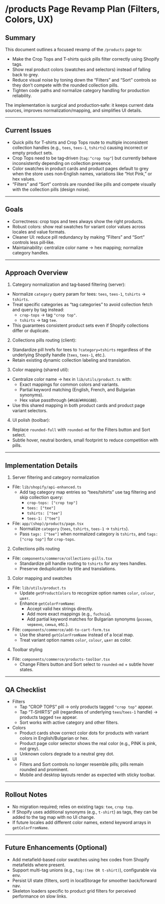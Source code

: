 # /products Page Revamp Plan (Filters, Colors, UX)

## Summary

This document outlines a focused revamp of the `/products` page to:

- Make the Crop Tops and T‑shirts quick pills filter correctly using Shopify tags.
- Show real product colors (swatches and selectors) instead of falling back to grey.
- Reduce visual noise by toning down the “Filters” and “Sort” controls so they don’t compete with the rounded collection pills.
- Tighten code paths and normalize category handling for production reliability.

The implementation is surgical and production‑safe: it keeps current data sources, improves normalization/mapping, and simplifies UI details.

---

## Current Issues

- Quick pills for T‑shirts and Crop Tops route to multiple inconsistent collection handles (e.g., `tees`, `tees-1`, `tshirts`) causing incorrect or empty product sets.
- Crop Tops need to be tag‑driven (`tag:"crop top"`) but currently behave inconsistently depending on collection presence.
- Color swatches in product cards and product pages default to grey when the store uses non‑English names, variations like “Hot Pink,” or hex values.
- “Filters” and “Sort” controls are rounded like pills and compete visually with the collection pills (design noise).

---

## Goals

- Correctness: crop tops and tees always show the right products.
- Robust colors: show real swatches for variant color values across locales and value formats.
- Cleaner UI: reduce pill redundancy by making “Filters” and “Sort” controls less pill‑like.
- Maintainability: centralize color name → hex mapping; normalize category handles.

---

## Approach Overview

1) Category normalization and tag‑based filtering (server):
- Normalize `category` query param for tees: `tees`, `tees-1`, `tshirts` → `tshirts`.
- Treat specific categories as “tag categories” to avoid collection fetch and query by tag instead:
  - `crop-tops` → tag `"crop top"`.
  - `tshirts` → tag `tee`.
- This guarantees consistent product sets even if Shopify collections differ or duplicate.

2) Collections pills routing (client):
- Standardize pill hrefs for tees to `?category=tshirts` regardless of the underlying Shopify handle (`tees`, `tees-1`, etc.).
- Retain existing dynamic collection labeling and translation.

3) Color mapping (shared util):
- Centralize color name → hex in `lib/utils/product.ts` with:
  - Exact mappings for common colors and variants.
  - Partial keyword matching (English, French, and Bulgarian synonyms).
  - Hex value passthrough (`#RGB`/`#RRGGBB`).
- Use this shared mapping in both product cards and product page variant selectors.

4) UI polish (toolbar):
- Replace `rounded-full` with `rounded-md` for the Filters button and Sort select.
- Subtle hover, neutral borders, small footprint to reduce competition with pills.

---

## Implementation Details

1) Server filtering and category normalization
- File: `lib/shopify/api-enhanced.ts`
  - Add tag category map entries so “tees/tshirts” use tag filtering and skip collection query:
    - `crop-tops: ["crop top"]`
    - `tees: ["tee"]`
    - `tshirts: ["tee"]`
    - `tees-1: ["tee"]`
- File: `app/(shop)/products/page.tsx`
  - Normalize `category` (`tees`, `tshirts`, `tees-1` → `tshirts`).
  - Pass `tags: ["tee"]` when normalized category is `tshirts`, and `tags: ["crop top"]` for `crop-tops`.

2) Collections pills routing
- File: `components/commerce/collections-pills.tsx`
  - Standardize pill handle routing to `tshirts` for any tees handles.
  - Preserve deduplication by title and translations.

3) Color mapping and swatches
- File: `lib/utils/product.ts`
  - Update `getProductColors` to recognize option names `color`, `colour`, `цвят`.
  - Enhance `getColorFromName`:
    - Accept valid hex strings directly.
    - Add more exact mappings (e.g., `fuchsia`).
    - Add partial keyword matches for Bulgarian synonyms (`розово`, `червено`, `синьо`, etc.).
- File: `components/commerce/add-to-cart-form.tsx`
  - Use the shared `getColorFromName` instead of a local map.
  - Treat variant option names `color`, `colour`, `цвят` as color.

4) Toolbar styling
- File: `components/commerce/products-toolbar.tsx`
  - Change Filters button and Sort select to `rounded-md` + subtle hover states.

---

## QA Checklist

- Filters
  - Tap “CROP TOPS” pill → only products tagged `"crop top"` appear.
  - Tap “T‑SHIRTS” pill (regardless of underlying `tees`/`tees-1` handle) → products tagged `tee` appear.
  - Sort works with active category and other filters.
- Colors
  - Product cards show correct color dots for products with variant colors in English/Bulgarian or hex.
  - Product page color selector shows the real color (e.g., PINK is pink, not grey).
  - Unknown colors degrade to a neutral grey dot.
- UI
  - Filters and Sort controls no longer resemble pills; pills remain rounded and prominent.
  - Mobile and desktop layouts render as expected with sticky toolbar.

---

## Rollout Notes

- No migration required; relies on existing tags: `tee`, `crop top`.
- If Shopify uses additional synonyms (e.g., `t-shirt`) as tags, they can be added to the tag map with no UI change.
- If future locales add different color names, extend keyword arrays in `getColorFromName`.

---

## Future Enhancements (Optional)

- Add metafield-based color swatches using hex codes from Shopify metafields where present.
- Support multi-tag unions (e.g., `tag:(tee OR t-shirt)`), configurable via env.
- Persist UI state (filters, sort) in localStorage for smoother back/forward nav.
- Skeleton loaders specific to product grid filters for perceived performance on slow links.

